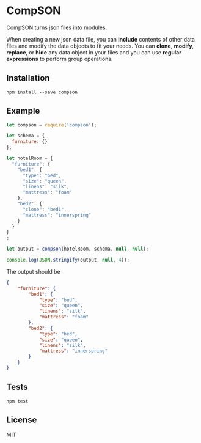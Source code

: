 CompSON
=========

CompSON turns json files into modules.

When creating a new json data file, you can **include** contents of other data files and modify the data objects to fit your needs. You can **clone**, **modify**, **replace**, or **hide** any data object in your files and you can use **regular expressions** to perform group operations.

## Installation

  `npm install --save compson`

## Example

```js
let compson = require('compson');

let schema = {
  furniture: {}
};

let hotelRoom = {
  "furniture": {
    "bed1": {
      "type": "bed",
      "size": "queen",
      "linens": "silk",
      "mattress": "foam"
    },
    "bed2": {
      "clone": "bed1",
      "mattress": "innerspring"
    }
  }
}
;

let output = compson(hotelRoom, schema, null, null);

console.log(JSON.stringify(output, null, 4));
```

The output should be

```JSON
{
    "furniture": {
        "bed1": {
            "type": "bed",
            "size": "queen",
            "linens": "silk",
            "mattress": "foam"
        },
        "bed2": {
            "type": "bed",
            "size": "queen",
            "linens": "silk",
            "mattress": "innerspring"
        }
    }
}
```


## Tests

  `npm test`

## License

MIT
